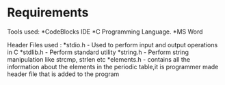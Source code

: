 # Requirements

Tools used:
*CodeBlocks IDE 
*C Programming Language.
*MS Word

Header Files used :
*stdio.h -  Used to perform input and output operations in C
*stdlib.h -  Perform standard utility 
*string.h - Perform string manipulation like strcmp, strlen etc
*elements.h - contains all the information about the elements in the periodic table,it is programmer made header file that is added to the program

